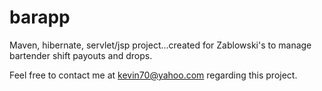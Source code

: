 barapp
======

Maven, hibernate, servlet/jsp project...created for Zablowski's to manage bartender shift payouts and drops.

Feel free to contact me at kevin70@yahoo.com regarding this project.